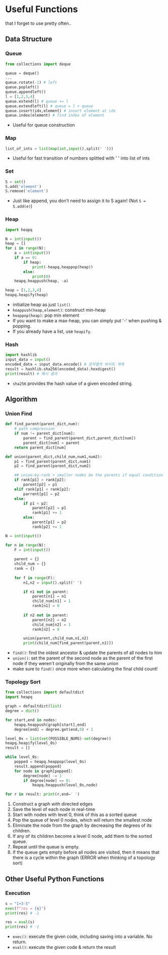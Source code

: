 # Useful Functions
that I forget to use pretty often..

## Data Structure
### Queue
```Python
from collections import deque

queue = deque()
...
queue.rotate(-1) # left
queue.popleft()
queue.appendleft()
l = [1,2,3,4]
queue.extend(l) # queue += l
queue.extendleft(l) # queue = l + queue
queue.insert(idx,element) # insert element at idx
queue.index(element) # find index of element
```
- Useful for queue construction

### Map
```Python
list_of_ints = list(map(int,input().split(' ')))
```
- Useful for fast transition of numbers splitted with ' ' into list of ints

### Set
```Python
S = set()
S.add('element')
S.remove('element')
```
- Just like append, you don't need to assign it to S again! (Not `S = S.add(e)`)

### Heap
```Python
import heapq

N = int(input())
heap = []
for i in range(N):
    a = int(input())
    if a == 0:
        if heap:
            print(-heapq.heappop(heap))
        else:
            print(0)
    heapq.heappush(heap, -a)

heap = [1,2,3,4]
heapq.heapify(heap)
```
- initialize heap as just `list()`
- `heappush(heap,element)`: construct min-heap
- `heappop(heap)`: pop min element
- If you want to make a max-heap, you can simply put '-' when pushing & popping.
- If you already have a list, use `heapify`.

### Hash
```Python
import hashlib
input_data = input()
encoded_data = input_data.encode() # 문자열의 바이트 객체
result = hashlib.sha256(encoded_data).hexdigest() 
print(result) # 해시 결과
```
- `sha256` provides the hash value of a given encoded string.

## Algorithm
### Union Find
```Python
def find_parent(parent_dict,num):
    # path compression
    if num != parent_dict[num]:
        parent = find_parent(parent_dict,parent_dict[num]) 
        parent_dict[num] = parent
    return parent_dict[num]

def union(parent_dict,child_num,num1,num2):
    p1 = find_parent(parent_dict,num1)
    p2 = find_parent(parent_dict,num2)

    ## union-by-rank + smaller nodes be the parents if equal condition
    if rank[p1] > rank[p2]:
        parent[p2] = p1
    elif rank[p1] < rank[p2]:
        parrent[p1] = p2
    else:
        if p1 < p2:
            parent[p2] = p1
            rank[p1] += 1
        else:
            parent[p1] = p2
            rank[p2] += 1

N = int(input())

for n in range(N):
    F = int(input())
    
    parent = {}
    child_num = {}
    rank = {}
    
    for f in range(F):
        n1,n2 = input().split(' ')

        if n1 not in parent:
            parent[n1] = n1
            child_num[n1] = 1
            rank[n1] = 0
            
        if n2 not in parent:
            parent[n2] = n2
            child_num[n2] = 1
            rank[n2] = 0

        union(parent,child_num,n1,n2)
        print(child_num[find_parent(parent,n1)])
```
- `find()`: find the oldest ancestor & update the parents of all nodes to him
- `union()`: set the parent of the second node as the parent of the first node if they weren't originally from the same union
- make sure to `find()` once more when calculating the final child count!

### Topology Sort
```Python
from collections import defaultdict
import heapq

graph = defaultdict(list)
degree = dict()

for start,end in nodes:
    heapq.heappush(graph[start],end)
    degree[end] = degree.get(end,0) + 1

level_0s = list(set(POSSIBLE_NUMS)-set(degree))
heapq.heapify(level_0s)
result = []

while level_0s:
    popped = heapq.heappop(level_0s)
    result.append(popped)
    for node in graph[popped]:
        degree[node] -= 1
        if degree[node] == 0:
            heapq.heappush(level_0s,node)

for r in result: print(r,end=' ')
```
1. Construct a graph with directed edges
2. Save the level of each node in real-time
3. Start with nodes with level 0, think of this as a sorted queue
4. Pop the queue of level 0 nodes, which will return the smallest node
5. Eliminate the node from the graph by decreasing the degrees of its children.
6. If any of its children become a level 0 node, add them to the sorted queue.
7. Repeat until the queue is empty.
8. If the queue gets empty before all nodes are visited, then it means that there is a cycle within the graph (ERROR when thinking of a topology sort)

## Other Useful Python Functions
### Execution
```Python
s = "1+3-5"
exec(f"res = {s}")
print(res) # -1

res = eval(s)
print(res) # -1
```
- `exec()`: execute the given code, including saving into a variable. No return.
- `eval()`: execute the given code & return the result
